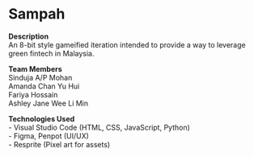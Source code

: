 # Sampah
<p><strong>Description</strong><br>An 8-bit style gameified iteration intended to provide a way to leverage green fintech in Malaysia.</p>
<p><strong>Team Members</strong><br>Sinduja A/P Mohan<br>Amanda Chan Yu Hui<br>Fariya Hossain<br>Ashley Jane Wee Li Min</p>
<p><strong>Technologies Used</strong><br>- Visual Studio Code (HTML, CSS, JavaScript, Python)<br>- Figma, Penpot (UI/UX)<br>- Resprite (Pixel art for assets)</p>
